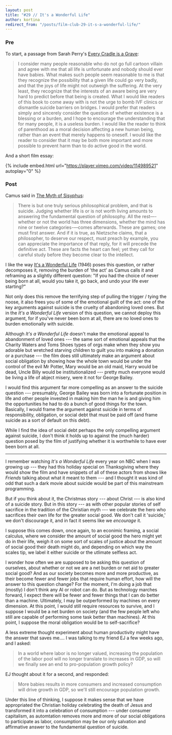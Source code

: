 ```yaml
---
layout: post
title: "#29 // It's a Wonderful Life"
author: kortina
redirect_from: "/posts/film-club-29-it-s-a-wonderful-life/"
---
```


### Pre

To start, a passage from Sarah Perry's [Every Cradle is a Grave](https://www.amazon.com/Every-Cradle-Grave-Rethinking-Suicide/dp/0989697290):

> I consider many people reasonable who do not go full cartoon villain and agree with me that all life is unfortunate and nobody should ever have babies. What makes such people seem reasonable to me is that they recognize the possibility that a given life could go very badly, and that the joys of life might not outweigh the suffering. At the very least, they recognize that the interests of an aware being are very hard to predict before that being is created. What I would like readers of this book to come away with is not the urge to bomb IVF clinics or dismantle suicide barriers on bridges. I would prefer that readers simply and sincerely consider the question of whether existence is a blessing or a burden, and I hope to encourage the understanding that for many people, it is a useless burden. I would like the reader to think of parenthood as a moral decision affecting a new human being, rather than an event that merely happens to oneself. I would like the reader to consider that it may be both more important and more possible to prevent harm than to do active good in the world.

And a short film essay:

{% include embed.html url="https://player.vimeo.com/video/114989521" autoplay="0" %}

### Post

Camus said in [The Myth of Sisyphus](https://www.amazon.com/Myth-Sisyphus-Other-Essays/dp/0679733736):

> There is but one truly serious philosophical problem, and that is suicide. Judging whether life is or is not worth living amounts to answering the fundamental question of philosophy. All the rest—-whether or not the world has three dimensions, whether the mind has nine or twelve categories-—comes afterwards. These are games; one must first answer. And if it is true, as Nietzsche claims, that a philosopher, to deserve our respect, must preach by example, you can appreciate the importance of that reply, for it will precede the definitive act. These are facts the heart can feel; yet they call for careful study before they become clear to the intellect.

I like the way [It's a Wonderful Life](https://g.co/kgs/LAe6ML) (1946) poses this question, or rather decomposes it, removing the burden of 'the act' as Camus calls it and reframing as a slightly different question: "If you had the choice of never being born at all, would you take it, go back, and undo your life ever starting?"

Not only does this remove the terrifying step of pulling the trigger / tying the noose, it also frees you of some of the emotional guilt of the act: one of the key arguments against suicide is the cruelty of abandoning loved ones. But in the _It's a Wonderful Life_ version of this question, we cannot deploy this argument, for if you've never been born at all, there are no loved ones to burden emotionally with suicide.

Although _It's a Wonderful Life_ doesn't make the emotional appeal to abandonment of loved ones --- the same sort of emotional appeals that the Charity Waters and Toms Shoes types of orgs make when they show you adorable but wretched starving children to guilt you into making a donation or a purchase --- the film does still ultimately make an argument about social obligation by showing how the whole town would be under the control of the evil Mr Potter, Mary would be an old maid, Harry would be dead, Uncle Billy would be institutionalized --- pretty much everyone would be living a life of abject misery, were it not for George Bailey.

I would find this argument far more compelling as an answer to the suicide question --- presumably, George Bailey was born into a fortunate position in life and other people invested in making him the man he is and giving him the opportunities he had to do a bunch of good things for the town. Basically, I would frame the argument against suicide in terms of responsibility, obligation, or social debt that must be paid off (and frame suicide as a sort of default on this debt).

While I find the idea of social debt perhaps the only compelling argument against suicide, I don't think it holds up to against the (much harder) question posed by the film of justifying whether it is worthwhile to have ever been born at all.

---

I remember watching _It's a Wonderful Life_ every year on NBC when I was growing up --- they had this holiday special on Thanksgiving where they would show the film and have snippets of all of these actors from shows like _Friends_ talking about what it meant to them --- and I thought it was kind of odd that such a dark movie about suicide would be part of this mainstream programming.

But if you think about it, the Christmas story --- about Christ --- is also kind of a suicide story. But in this story --- as with other popular stories of self sacrifice in the tradition of the Christian myth --- we celebrate the hero who sacrifices their own life for the greater social good. We don't call it 'suicide,' we don't discourage it, and in fact it seems like we _encourage_ it.

I suppose this comes down, once again, to an econimic framing, a social calculus, where we consider the amount of social good the hero might yet do in their life, weigh it on some sort of scales of justice about the amount of social good their death might do, and depending on which way the scales tip, we label it either suicide or the utlimate selfless act.

I wonder how often we are supposed to be asking this question of ourselves, about whether or not we are a net burden or net aid to greater social good? And as our society becomes more and more productive, as their become fewer and fewer jobs that require human effort, how will the answer to this question change? For the moment, I'm doing a job that (mostly) I don't think any AI or robot can do. But as technology marches forward, I expect there will be fewer and fewer things that I can do better than a machine. Ultimately, I may be outperformed by machines on every dimension. At this point, I would still require resources to survive, and I suppose I would be a net burden on society (and the few people left who still are capable of performing some task better than machines). At this point, I suppose the moral obligation would be to self-sacrifice?

A less extreme thought experiment about human productivity might have the answer that saves me.... I was talking to my friend EJ a few weeks ago, and I asked:

> In a world where labor is no longer valued, increasing the population of the labor pool will no longer translate to increases in GDP, so will we finally see an end to pro-population growth policy?

EJ thought about it for a second, and responded:

> More babies results in more consumers and increased consumption will drive growth in GDP, so we'll still encourage population growth.

Under this line of thinking, I suppose it makes sense that we have appropriated the Christian holiday celebrating the death of Jesus and transformed it into a celebration of consumption --- under consumer capitalism, as automtation removes more and more of our social obligations to participate as labor, consumption may be our only salvation and affirmative answer to the fundamental question of suicide.

